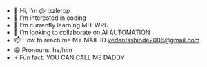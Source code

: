 - 👋 Hi, I’m @rizzlerop
- 👀 I’m interested in coding
- 🌱 I’m currently learning MIT WPU
- 💞️ I’m looking to collaborate on AI AUTOMATION
- 📫 How to reach me MY MAIL ID vedantsshinde2006@gmail.com
- 😄 Pronouns: he/him
- ⚡ Fun fact: YOU CAN CALL ME DADDY 

<!---
rizzlerop/rizzlerop is a ✨ special ✨ repository because its `README.md` (this file) appears on your GitHub profile.
You can click the Preview link to take a look at your changes.
--->

